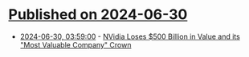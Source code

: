 # [Published on 2024-06-30](index.md)

* [2024-06-30, 03:59:00](https://soylentnews.org/article.pl?sid=24/06/29/0325256&from=rss) - [NVidia Loses $500 Billion in Value and its \"Most Valuable Company\" Crown](https://soylentnews.org/article.pl?sid=24/06/29/0325256&from=rss)
